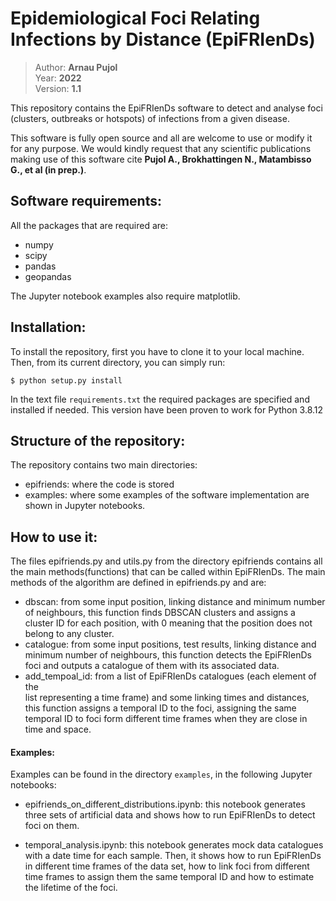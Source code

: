 # Epidemiological Foci Relating Infections by Distance (EpiFRIenDs)

> Author: **Arnau Pujol**  
> Year: **2022**  
> Version: **1.1**  

This repository contains the EpiFRIenDs software to detect and analyse foci
(clusters, outbreaks or hotspots) of infections from a given disease.

This software is fully open source and all are welcome to use or modify it
for any purpose. We would kindly request that any scientific publications
making use of this software cite
**Pujol A., Brokhattingen N., Matambisso G., et al (in prep.)**.


Software requirements:
----------------------
All the packages that are required are:
- numpy
- scipy
- pandas
- geopandas

The Jupyter notebook examples also require matplotlib.

Installation:
----------------------
To install the repository, first you have to clone it to your local machine.
Then, from its current directory, you can simply run:

```
$ python setup.py install
```

In the text file `requirements.txt` the required packages are specified and
installed if needed. This version have been proven to work for Python 3.8.12

Structure of the repository:
----------------------------
The repository contains two main directories:
- epifriends: where the code is stored
- examples: where some examples of the software implementation are shown in
Jupyter notebooks.

How to use it:
----------------------------
The files epifriends.py and utils.py from the directory epifriends contains all
the main methods(functions) that can be called within EpiFRIenDs. The main
methods of the algorithm are defined in epifriends.py and are:
- dbscan: from some input position, linking distance and minimum number of
neighbours, this function finds DBSCAN clusters and assigns a cluster ID for
each position, with 0 meaning that the position does not belong to any
cluster.
- catalogue: from some input positions, test results, linking distance and
minimum number of neighbours, this function detects the EpiFRIenDs foci and
outputs a catalogue of them with its associated data.
- add_tempoal_id: from a list of EpiFRIenDs catalogues (each element of the  
list representing a time frame) and some linking times and distances, this
function assigns a temporal ID to the foci, assigning the same temporal ID
to foci form different time frames when they are close in time and space.

#### Examples:

Examples can be found in the directory `examples`, in the following Jupyter
notebooks:

- epifriends_on_different_distributions.ipynb: this notebook generates three
sets of artificial data and shows how to run EpiFRIenDs to detect foci on them.

- temporal_analysis.ipynb: this notebook generates mock data catalogues with a
date time for each sample. Then, it shows how to run EpiFRIenDs in different
time frames of the data set, how to link foci from different time frames to
assign them the same temporal ID and how to estimate the lifetime of the foci.
